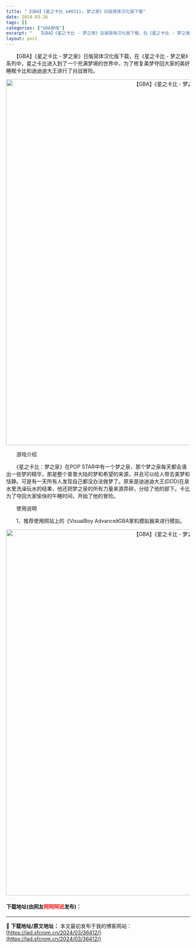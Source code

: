 ```yaml
---
title: "【GBA】《星之卡比 &#8211; 梦之泉》日版简体汉化版下载"
date: 2024-03-26
tags: []
categories: ["GBA游戏"]
excerpt: "　　【GBA】《星之卡比 - 梦之泉》日版简体汉化版下载，在《星之卡比 - 梦之泉》系列中，星之卡比进入到了一个充满梦境的世界中，为了修复美梦夺回大家的美好睡眠卡比和迪迪迪大王进行了对战冒险。 　　游戏介绍 　　《星之卡比：梦之泉》在POP STAR中有一个梦之泉，那个梦之泉每天都会涌出一些梦的精华&hellip;"
layout: post
---
```


 <p>　　【GBA】《星之卡比 - 梦之泉》日版简体汉化版下载，在《星之卡比 - 梦之泉》系列中，星之卡比进入到了一个充满梦境的世界中，为了修复美梦夺回大家的美好睡眠卡比和迪迪迪大王进行了对战冒险。</p> <p align="center"><img align="" border="0" src="https://lad.sfcrom.cn/wp-content/uploads/2024/03/20240326_66026593eaa95.jpg" width="1000" alt="【GBA】《星之卡比 - 梦之泉》日版简体汉化版下载" /></p> <p>　　游戏介绍</p> <p>　　《星之卡比：梦之泉》在POP STAR中有一个梦之泉，那个梦之泉每天都会涌出一些梦的精华，那是整个普普大陆的梦和希望的来源，并且可以给人带去美梦和恬静。可是有一天所有人发现自己都没办法做梦了。原来是迪迪迪大王(DDD)在泉水里洗澡玩水的结果，他还把梦之泉的所有力量来源弄碎，分给了他的部下。卡比为了夺回大家愉快的午睡时间，开始了他的冒险。</p> <p>　　使用说明</p> <p>　　1、推荐使用网站上的《VisualBoy Advance》GBA掌机模拟器来进行模拟。</p> <p align="center"><img align="" border="0" src="https://lad.sfcrom.cn/wp-content/uploads/2024/03/20240326_660265947abec.jpg" width="1000" alt="【GBA】《星之卡比 - 梦之泉》日版简体汉化版下载" /></p> <p><h4>下载地址(由网友<font color="red">阿阿阿迟</font>发布)：</h4></p> 

---
📖 **下载地址/原文地址：** 本文最初发布于我的博客网站：[https://lad.sfcrom.cn/2024/03/36412/](https://lad.sfcrom.cn/2024/03/36412/)
